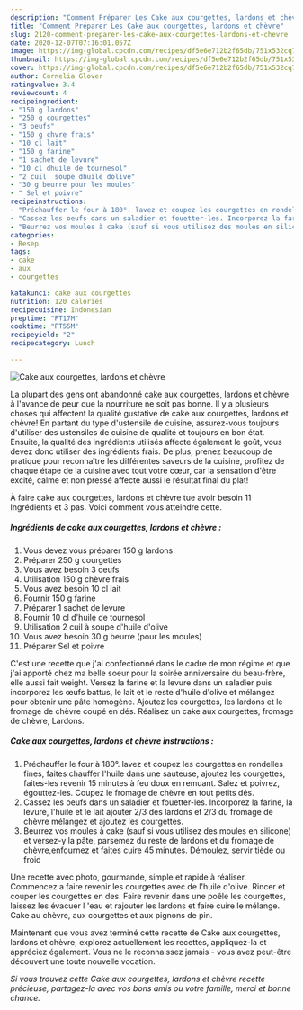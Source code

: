 ```yaml
---
description: "Comment Préparer Les Cake aux courgettes, lardons et chèvre"
title: "Comment Préparer Les Cake aux courgettes, lardons et chèvre"
slug: 2120-comment-preparer-les-cake-aux-courgettes-lardons-et-chevre
date: 2020-12-07T07:16:01.057Z
image: https://img-global.cpcdn.com/recipes/df5e6e712b2f65db/751x532cq70/cake-aux-courgettes-lardons-et-chevre-photo-principale-de-la-recette.jpg
thumbnail: https://img-global.cpcdn.com/recipes/df5e6e712b2f65db/751x532cq70/cake-aux-courgettes-lardons-et-chevre-photo-principale-de-la-recette.jpg
cover: https://img-global.cpcdn.com/recipes/df5e6e712b2f65db/751x532cq70/cake-aux-courgettes-lardons-et-chevre-photo-principale-de-la-recette.jpg
author: Cornelia Glover
ratingvalue: 3.4
reviewcount: 4
recipeingredient:
- "150 g lardons"
- "250 g courgettes"
- "3 oeufs"
- "150 g chvre frais"
- "10 cl lait"
- "150 g farine"
- "1 sachet de levure"
- "10 cl dhuile de tournesol"
- "2 cuil  soupe dhuile dolive"
- "30 g beurre pour les moules"
- " Sel et poivre"
recipeinstructions:
- "Préchauffer le four à 180°. lavez et coupez les courgettes en rondelles fines, faites chauffer l&#39;huile dans une sauteuse, ajoutez les courgettes, faites-les revenir 15 minutes à feu doux en remuant. Salez et poivrez, égouttez-les. Coupez le fromage de chèvre en tout petits dés."
- "Cassez les oeufs dans un saladier et fouetter-les. Incorporez la farine, la levure, l&#39;huile et le lait ajouter 2/3 des lardons et 2/3 du fromage de chèvre mélangez et ajoutez les courgettes."
- "Beurrez vos moules à cake (sauf si vous utilisez des moules en silicone) et versez-y la pâte, parsemez du reste de lardons et du fromage de chèvre,enfournez et faites cuire 45 minutes. Démoulez, servir tiède ou froid"
categories:
- Resep
tags:
- cake
- aux
- courgettes

katakunci: cake aux courgettes 
nutrition: 120 calories
recipecuisine: Indonesian
preptime: "PT17M"
cooktime: "PT55M"
recipeyield: "2"
recipecategory: Lunch

---
```



![Cake aux courgettes, lardons et chèvre](https://img-global.cpcdn.com/recipes/df5e6e712b2f65db/751x532cq70/cake-aux-courgettes-lardons-et-chevre-photo-principale-de-la-recette.jpg)

La plupart des gens ont abandonné cake aux courgettes, lardons et chèvre à l'avance de peur que la nourriture ne soit pas bonne. Il y a plusieurs choses qui affectent la qualité gustative de cake aux courgettes, lardons et chèvre! En partant du type d'ustensile de cuisine, assurez-vous toujours d'utiliser des ustensiles de cuisine de qualité et toujours en bon état. Ensuite, la qualité des ingrédients utilisés affecte également le goût, vous devez donc utiliser des ingrédients frais. De plus, prenez beaucoup de pratique pour reconnaître les différentes saveurs de la cuisine, profitez de chaque étape de la cuisine avec tout votre cœur, car la sensation d'être excité, calme et non pressé affecte aussi le résultat final du plat!

<!--inarticleads1-->

À faire cake aux courgettes, lardons et chèvre tue avoir besoin 11 Ingrédients et 3 pas. Voici comment vous atteindre cette.

##### Ingrédients de cake aux courgettes, lardons et chèvre :

1. Vous devez vous préparer 150 g lardons
1. Préparer 250 g courgettes
1. Vous avez besoin 3 oeufs
1. Utilisation 150 g chèvre frais
1. Vous avez besoin 10 cl lait
1. Fournir 150 g farine
1. Préparer 1 sachet de levure
1. Fournir 10 cl d&#39;huile de tournesol
1. Utilisation 2 cuil à soupe d&#39;huile d&#39;olive
1. Vous avez besoin 30 g beurre (pour les moules)
1. Préparer  Sel et poivre


C&#39;est une recette que j&#39;ai confectionné dans le cadre de mon régime et que j&#39;ai apporté chez ma belle soeur pour la soirée anniversaire du beau-frère, elle aussi fait weight. Versez la farine et la levure dans un saladier puis incorporez les œufs battus, le lait et le reste d&#39;huile d&#39;olive et mélangez pour obtenir une pâte homogène. Ajoutez les courgettes, les lardons et le fromage de chèvre coupé en dés. Réalisez un cake aux courgettes, fromage de chèvre, Lardons. 

<!--inarticleads2-->

##### Cake aux courgettes, lardons et chèvre instructions :

1. Préchauffer le four à 180°. lavez et coupez les courgettes en rondelles fines, faites chauffer l&#39;huile dans une sauteuse, ajoutez les courgettes, faites-les revenir 15 minutes à feu doux en remuant. Salez et poivrez, égouttez-les. Coupez le fromage de chèvre en tout petits dés.
1. Cassez les oeufs dans un saladier et fouetter-les. Incorporez la farine, la levure, l&#39;huile et le lait ajouter 2/3 des lardons et 2/3 du fromage de chèvre mélangez et ajoutez les courgettes.
1. Beurrez vos moules à cake (sauf si vous utilisez des moules en silicone) et versez-y la pâte, parsemez du reste de lardons et du fromage de chèvre,enfournez et faites cuire 45 minutes. Démoulez, servir tiède ou froid


Une recette avec photo, gourmande, simple et rapide à réaliser. Commencez a faire revenir les courgettes avec de l&#39;huile d&#39;olive. Rincer et couper les courgettes en des. Faire revenir dans une poêle les courgettes, laissez les évacuer l &#39;eau et rajouter les lardons et faire cuire le mélange. Cake au chèvre, aux courgettes et aux pignons de pin. 

<!--inarticleads1-->

<p>
Maintenant que vous avez terminé cette recette de Cake aux courgettes, lardons et chèvre, explorez actuellement les recettes, appliquez-la et appréciez également. Vous ne le reconnaissez jamais - vous avez peut-être découvert une toute nouvelle vocation.
</p>

<p>
<i>Si vous trouvez cette Cake aux courgettes, lardons et chèvre recette précieuse, partagez-la avec vos bons amis ou votre famille, merci et bonne chance.</i>
</p>
